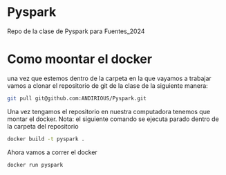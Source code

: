 # Pyspark
Repo de la clase de Pyspark para Fuentes_2024 

# Como moontar el docker

una vez que estemos dentro de la carpeta en la que vayamos a trabajar vamos a clonar el repositorio de git de la clase de la siguiente manera: 

```bash
git pull git@github.com:ANDIRIOUS/Pyspark.git
```


Una vez tengamos el repositorio en nuestra computadora tenemos que montar el docker. 
Nota: el siguiente comando se ejecuta parado dentro de la carpeta del repositorio

```bash
docker build -t pyspark .
```
Ahora vamos a correr el docker

```bash
docker run pyspark
```

